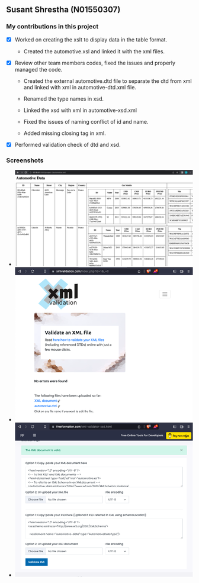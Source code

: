 ## Susant Shrestha (N01550307)

### My contributions in this project

- [x] Worked on creating the xslt to display data in the table format.

  - Created the automotive.xsl and linked it with the xml files.

- [x] Review other team members codes, fixed the issues and properly managed the code.

  - Created the external automotive.dtd file to separate the dtd from xml and linked with xml in automotive-dtd.xml file.

  - Renamed the type names in xsd.

  - Linked the xsd with xml in automotive-xsd.xml

  - Fixed the issues of naming conflict of id and name.

  - Added missing closing tag in xml.

- [x] Performed validation check of dtd and xsd.

### Screenshots

- ![image info](./screenshots/formatted-xml-with-xslt.png)
- ![image info](./screenshots/dtd-validation.png)
- ![image info](./screenshots/xsd-validation.png)
